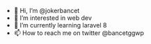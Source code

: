 - 👋 Hi, I’m @jokerbancet
- 👀 I’m interested in web dev
- 🌱 I’m currently learning laravel 8
- 📫 How to reach me on twitter @bancetggwp

<!---
jokerbancet/jokerbancet is a ✨ special ✨ repository because its `README.md` (this file) appears on your GitHub profile.
You can click the Preview link to take a look at your changes.
--->
